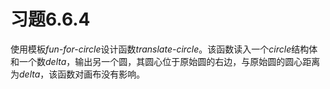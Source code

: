 # 习题6.6.4
使用模板*fun-for-circle*设计函数*translate-circle*。该函数读入一个*circle*结构体和一个数*delta*，输出另一个圆，其圆心位于原始圆的右边，与原始圆的圆心距离为*delta*，该函数对画布没有影响。  

